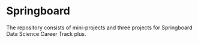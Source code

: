 # Springboard
The repository consists of mini-projects and three projects for Springboard Data Science Career Track plus.
